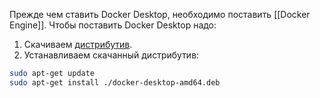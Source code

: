 Прежде чем ставить Docker Desktop, необходимо поставить [[Docker Engine]]. Чтобы поставить Docker Desktop надо:
1. Скачиваем [дистрибутив](https://desktop.docker.com/linux/main/amd64/docker-desktop-amd64.deb?utm_source=docker&utm_medium=webreferral&utm_campaign=docs-driven-download-linux-amd64&_gl=1*nue6wm*_ga*NTkxNDE4Nzk3LjE3Mjc3NzYyMjA.*_ga_XJWPQMJYHQ*MTcyNzg2MDQ2OC4zLjEuMTcyNzg2MDQ3Ni41Mi4wLjA).
2. Устанавливаем скачанный дистрибутив:
```sh
sudo apt-get update
sudo apt-get install ./docker-desktop-amd64.deb
```

